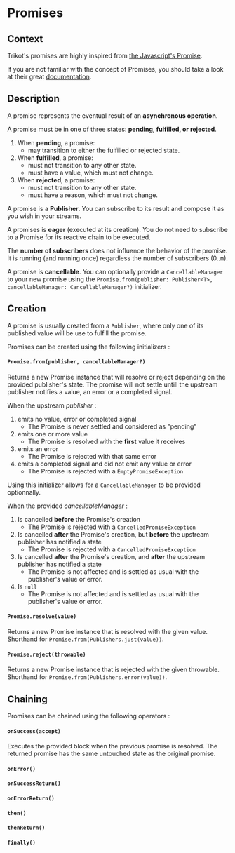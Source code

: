 # Promises

## Context

Trikot's promises are highly inspired from [the Javascript's Promise](https://developer.mozilla.org/en-US/docs/Web/JavaScript/Reference/Global_Objects/Promise).

If you are not familiar with the concept of Promises, you should take a look at their great [documentation](https://developer.mozilla.org/en-US/docs/Web/JavaScript/Reference/Global_Objects/Promise).

## Description

A promise represents the eventual result of an **asynchronous operation**.

A promise must be in one of three states: **pending, fulfilled, or rejected**.

1. When **pending**, a promise:
    - may transition to either the fulfilled or rejected state.
2. When **fulfilled**, a promise:
    - must not transition to any other state.
    - must have a value, which must not change.
3. When **rejected**, a promise:
    - must not transition to any other state.
    - must have a reason, which must not change.

A promise is a **Publisher**. You can subscribe to its result and compose it as you wish in your streams. 

A promises is **eager** (executed at its creation). You do not need to subscribe to a Promise for its reactive chain to be executed.

The **number of subscribers** does not influence the behavior of the promise. It is running (and running once) regardless the number of subscribers (0..n).

A promise is **cancellable**. You can optionally provide a `CancellableManager` to your new promise using the ```Promise.from(publisher: Publisher<T>, cancellableManager: CancellableManager?)``` initializer.

## Creation

A promise is usually created from a `Publisher`, where only one of its published value will be use to fulfill the promise.

Promises can be created using the following initializers :

#### `Promise.from(publisher, cancellableManager?)`
Returns a new Promise instance that will resolve or reject depending on the provided publisher's state. The promise will not settle untill the upstream publisher notifies a value, an error or a completed signal.

When the upstream *publisher* :
1. emits no value, error or completed signal
    - The Promise is never settled and considered as "pending"
2. emits one or more value
    - The Promise is resolved with the **first** value it receives
3. emits an error
    - The Promise is rejected with that same error
4. emits a completed signal and did not emit any value or error
    - The Promise is rejected with a `EmptyPromiseException`

Using this initializer allows for a `CancellableManager` to be provided optionnally.

When the provided *cancellableManager* :
1. Is cancelled **before** the Promise's creation
    - The Promise is rejected with a `CancelledPromiseException`
2. Is cancelled **after** the Promise's creation, but **before** the upstream publisher has notified a state
    - The Promise is rejected with a `CancelledPromiseException`
3. Is cancelled **after** the Promise's creation, and **after** the upstream publisher has notified a state
    - The Promise is not affected and is settled as usual with the publisher's value or error.
4. Is `null`
    - The Promise is not affected and is settled as usual with the publisher's value or error.

#### `Promise.resolve(value)`
Returns a new Promise instance that is resolved with the given value. Shorthand for `Promise.from(Publishers.just(value))`.

#### `Promise.reject(throwable)`
Returns a new Promise instance that is rejected with the given throwable. Shorthand for `Promise.from(Publishers.error(value))`.

## Chaining 

Promises can be chained using the following operators :

#### `onSuccess(accept)`
Executes the provided block when the previous promise is resolved. The returned promise has the same untouched state as the original promise.

#### `onError()`

#### `onSuccessReturn()`

#### `onErrorReturn()`

#### `then()`

#### `thenReturn()`

#### `finally()`
